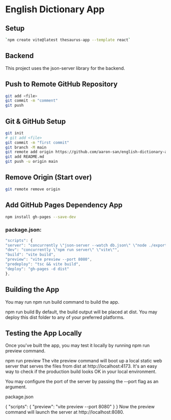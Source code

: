 # English Dictionary App

## Setup

```bash
`npm create vite@latest thesaurus-app --template react`
```

## Backend

This project uses the json-server library for the backend.

## Push to Remote GitHub Repository

```bash
git add <file>
git commit -m "comment"
git push
```

## Git & GitHub Setup

```bash
git init
# git add <file>
git commit -m "first commit"
git branch -M main
git remote add origin https://github.com/aaron-san/english-dictionary-app.git
git add README.md
git push -u origin main
```

## Remove Origin (Start over)

```bash
git remote remove origin
```

## Add GitHub Pages Dependency App

```bash
npm install gh-pages --save-dev
```

### package.json:

```javascript
"scripts": {
"server": "concurrently \"json-server --watch db.json\" \"node ./export-xl.cjs\"",
"dev": "concurrently \"npm run server\" \"vite\"",
"build": "vite build",
"preview": "vite preview --port 8080",
"predeploy": "tsc && vite build",
"deploy": "gh-pages -d dist"
},
```

## Building the App

You may run npm run build command to build the app.

npm run build
By default, the build output will be placed at dist. You may deploy this dist folder to any of your preferred platforms.

## Testing the App Locally

Once you've built the app, you may test it locally by running npm run preview command.

npm run preview
The vite preview command will boot up a local static web server that serves the files from dist at http://localhost:4173. It's an easy way to check if the production build looks OK in your local environment.

You may configure the port of the server by passing the --port flag as an argument.

package.json

{
"scripts": {
"preview": "vite preview --port 8080"
}
}
Now the preview command will launch the server at http://localhost:8080.
